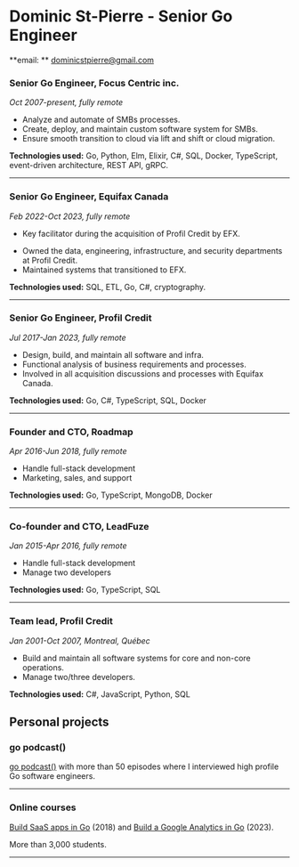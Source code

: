 # Dominic St-Pierre - Senior Go Engineer

**email: ** dominicstpierre@gmail.com

### Senior Go Engineer, Focus Centric inc.

_Oct 2007-present, fully remote_

* Analyze and automate of SMBs processes.
* Create, deploy, and maintain custom software system for SMBs.
* Ensure smooth transition to cloud via lift and shift or cloud migration.

**Technologies used:** Go, Python, Elm, Elixir, C#, SQL, Docker, TypeScript, event-driven architecture, REST API, gRPC.

---

### Senior Go Engineer, Equifax Canada

_Feb 2022-Oct 2023, fully remote_

- Key facilitator during the acquisition of Profil Credit by EFX.
* Owned the data, engineering, infrastructure, and security departments at Profil Credit.
* Maintained systems that transitioned to EFX.

**Technologies used:** SQL, ETL, Go, C#, cryptography.

---

### Senior Go Engineer, Profil Credit

_Jul 2017-Jan 2023, fully remote_

* Design, build, and maintain all software and infra.
* Functional analysis of business requirements and processes.
* Involved in all acquisition discussions and processes with Equifax Canada.

**Technologies used:** Go, C#, TypeScript, SQL, Docker

---

### Founder and CTO, Roadmap

_Apr 2016-Jun 2018, fully remote_

* Handle full-stack development
* Marketing, sales, and support

**Technologies used:** Go, TypeScript, MongoDB, Docker

---

### Co-founder and CTO, LeadFuze

_Jan 2015-Apr 2016, fully remote_

* Handle full-stack development
* Manage two developers

**Technologies used:** Go, TypeScript, SQL

---

### Team lead, Profil Credit

_Jan 2001-Oct 2007, Montreal, Québec_

* Build and maintain all software systems for core and non-core operations.
* Manage two/three developers.

**Technologies used:** C#, JavaScript, Python, SQL

## Personal projects

### go podcast()

[go podcast()](https://gopodcast.dev) with more than 50 episodes where I interviewed high profile Go software engineers.

---

### Online courses

[Build SaaS apps in Go](https://dominicstpierre.com/product/build-saas-apps-in-go) (2018) and [Build a Google Analytics in Go](https://dominicstpierre.com/product/build-a-google-analytics-in-go) (2023).

More than 3,000 students.

---